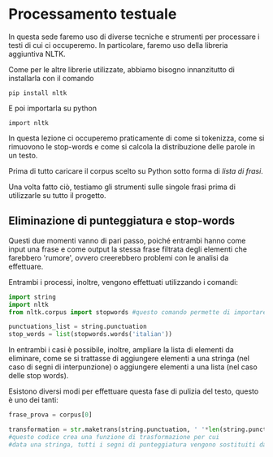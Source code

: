 # Processamento testuale

In questa sede faremo uso di diverse tecniche e strumenti per processare i testi di cui ci occuperemo. In particolare, faremo uso della libreria aggiuntiva NLTK.

Come per le altre librerie utilizzate, abbiamo bisogno innanzitutto di installarla con il comando
```
pip install nltk
```
E poi importarla su python
```
import nltk
```

In questa lezione ci occuperemo praticamente di come si tokenizza, come si rimuovono le stop-words e come si calcola la distribuzione delle parole in un testo.

Prima di tutto caricare il corpus scelto su Python sotto forma di *lista di frasi*.

Una volta fatto ciò, testiamo gli strumenti sulle singole frasi prima di utilizzarle su tutto il progetto.

## Eliminazione di punteggiatura e stop-words

Questi due momenti vanno di pari passo, poiché entrambi hanno come input una frase e come output la stessa frase filtrata degli elementi che farebbero 'rumore', ovvero creerebbero problemi con le analisi da effettuare.

Entrambi i processi, inoltre, vengono effettuati utilizzando i comandi:

```python
import string
import nltk
from nltk.corpus import stopwords #questo comando permette di importare sottomoduli da una libreria

punctuations_list = string.punctuation
stop_words = list(stopwords.words('italian')) 

```
In entrambi i casi è possibile, inoltre, ampliare la lista di elementi da eliminare, come se si trattasse di aggiungere elementi a una stringa (nel caso di segni di interpunzione) o aggiungere elementi a una lista (nel caso delle stop words). 

Esistono diversi modi per effettuare questa fase di pulizia del testo, questo è uno dei tanti:
```python
frase_prova = corpus[0]

transformation = str.maketrans(string.punctuation, ' '*len(string.punctuation))
#questo codice crea una funzione di trasformazione per cui
#data una stringa, tutti i segni di punteggiatura vengono sostituiti da spazi



```
